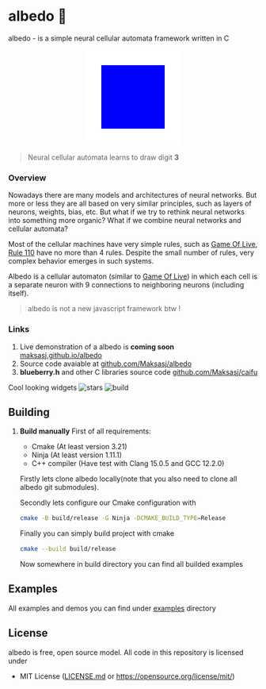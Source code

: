 # albedo 🪬 
albedo - is a simple neural cellular automata framework written in C

<p align="center">
    <img src="https://github.com/Maksasj/albedo/blob/master/logo.gif" alt="project-image">
</p>

> Neural cellular automata learns to draw digit **3**

### Overview

Nowadays there are many models and architectures of neural networks. But more or less they are all based on very similar principles, such as layers of neurons, weights, bias, etc. But what if we try to rethink neural networks into something more organic? What if we combine neural networks and cellular automata?

Most of the cellular machines have very simple rules, such as [Game Of Live](https://en.wikipedia.org/wiki/Conway%27s_Game_of_Life), [Rule 110](https://en.wikipedia.org/wiki/Rule_110) have no more than 4 rules. Despite the small number of rules, very complex behavior emerges in such systems.

Albedo is a cellular automaton (similar to [Game Of Live](https://en.wikipedia.org/wiki/Conway%27s_Game_of_Life)) in which each cell is a separate neuron with 9 connections to neighboring neurons (including itself).

> albedo is not a new javascript framework btw !

### Links
1. Live demonstration of a albedo is **coming soon** [maksasj.github.io/albedo]()
2. Source code avaiable at [github.com/Maksasj/albedo](https://github.com/Maksasj/albedo)
3. **blueberry.h** and other C libraries source code [github.com/Maksasj/caifu](https://github.com/Maksasj/caifu)

Cool looking widgets 
<img src="https://img.shields.io/github/stars/Maksasj/albedo" alt="stars">
<img src="https://img.shields.io/github/license/Maksasj/bebone" alt="build">

## Building
1. **Build manually**
  First of all requirements:
    - Cmake (At least version 3.21)
    - Ninja (At least version 1.11.1)
    - C++ compiler (Have test with Clang 15.0.5 and GCC 12.2.0) 

    Firstly lets clone albedo locally(note that you also need to clone all albedo git submodules).

    Secondly lets configure our Cmake configuration with
    ```bash
    cmake -B build/release -G Ninja -DCMAKE_BUILD_TYPE=Release
    ```

    Finally you can simply build project with cmake 
    ```bash
    cmake --build build/release
    ```

    Now somewhere in build directory you can find all builded examples

## Examples
All examples and demos you can find under [examples](https://github.com/Maksasj/albedo/tree/master/examples) directory

## License
albedo is free, open source model. All code in this repository is licensed under
- MIT License ([LICENSE.md](https://github.com/Maksasj/albedo/blob/master/LICENSE.md) or https://opensource.org/license/mit/)
